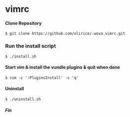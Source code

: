 # vimrc

#### Clone Repository
`$ git clone https://github.com/olirice/.wova.vimrc.git`


### Run the install script
`$ ./install.sh`

#### Start vim & install the vundle plugins & quit when done
`$ vim -c ':PluginsInstall' -c 'q'`


#### Uninstall
`$ ./uninstall.sh`

##### Fin
